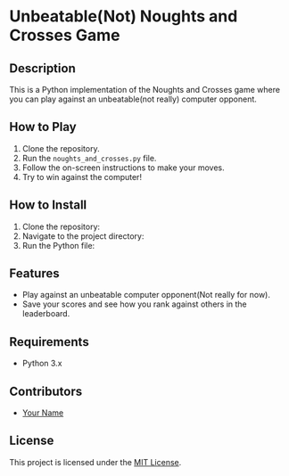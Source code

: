 # Unbeatable(Not) Noughts and Crosses Game

## Description
This is a Python implementation of the Noughts and Crosses game where you can play against an unbeatable(not really) computer opponent.

## How to Play
1. Clone the repository.
2. Run the `noughts_and_crosses.py` file.
3. Follow the on-screen instructions to make your moves.
4. Try to win against the computer!

## How to Install
1. Clone the repository:
2. Navigate to the project directory:
3. Run the Python file:

## Features
- Play against an unbeatable computer opponent(Not really for now).
- Save your scores and see how you rank against others in the leaderboard.

## Requirements
- Python 3.x

## Contributors
- [Your Name](https://github.com/fuunshi)

## License
This project is licensed under the [MIT License](LICENSE).
